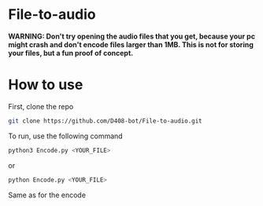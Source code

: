 # File-to-audio
**WARNING: Don't try opening the audio files that you get, because your pc might crash and don't encode files larger than 1MB. This is not for storing your files, but a fun proof of concept.**

# How to use
First, clone the repo
```bash
git clone https://github.com/D408-bot/File-to-audio.git
```

To run, use the following command
```bash
python3 Encode.py <YOUR_FILE>
```
or
```bash
python Encode.py <YOUR_FILE>
```

Same as for the encode
